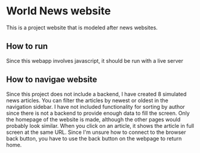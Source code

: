 # World News website

This is a project website that is modeled after news websites. 

## How to run

Since this webapp involves javascript, it should be run with a live server

## How to navigae website

Since this project does not include a backend, I have created 8 simulated news articles. You can filter the articles by newest or oldest in the navigation sidebar. I have not included functionality for sorting by author since there is not a backend to provide enough data to fill the screen. Only the homepage of the website is made, although the other pages would probably look similar. When you click on an article, it shows the article in full screen at the same URL. Since I'm unsure how to connect to the browser back button, you have to use the back button on the webpage to return home.